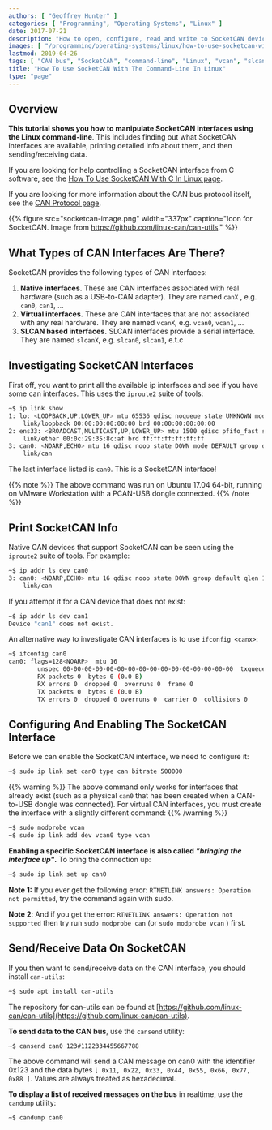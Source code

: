 ```yaml
---
authors: [ "Geoffrey Hunter" ]
categories: [ "Programming", "Operating Systems", "Linux" ]
date: 2017-07-21
description: "How to open, configure, read and write to SocketCAN devices in Linux using the command-line."
images: [ "/programming/operating-systems/linux/how-to-use-socketcan-with-the-command-line-in-linux/socketcan-image.png" ] 
lastmod: 2019-04-26
tags: [ "CAN bus", "SocketCAN", "command-line", "Linux", "vcan", "slcan", "interface", "communication protocol" ]
title: "How To Use SocketCAN With The Command-Line In Linux"
type: "page"
---
```


## Overview

**This tutorial shows you how to manipulate SocketCAN interfaces using the Linux command-line**. This includes finding out what SocketCAN interfaces are available, printing detailed info about them, and then sending/receiving data.

If you are looking for help controlling a SocketCAN interface from C software, see the [How To Use SocketCAN With C In Linux page](/programming/operating-systems/linux/how-to-use-socketcan-with-c-in-linux/).

If you are looking for more information about the CAN bus protocol itself, see the [CAN Protocol page](/electronics/communication-protocols/can-protocol/).

{{% figure src="socketcan-image.png" width="337px" caption="Icon for SocketCAN. Image from https://github.com/linux-can/can-utils." %}}

## What Types of CAN Interfaces Are There?

SocketCAN provides the following types of CAN interfaces:

1. **Native interfaces.** These are CAN interfaces associated with real hardware (such as a USB-to-CAN adapter). They are named `canX` , e.g. `can0`, `can1`, ...
2. **Virtual interfaces.** These are CAN interfaces that are not associated with any real hardware. They are named `vcanX`, e.g. `vcan0`, `vcan1`, ...
3. **SLCAN based interfaces.** SLCAN interfaces provide a serial interface. They are named `slcanX`, e.g. `slcan0`, `slcan1`, e.t.c

## Investigating SocketCAN Interfaces

First off, you want to print all the available ip interfaces and see if you have some can interfaces. This uses the `iproute2` suite of tools:

```sh
~$ ip link show
1: lo: <LOOPBACK,UP,LOWER_UP> mtu 65536 qdisc noqueue state UNKNOWN mode DEFAULT group default qlen 1000
    link/loopback 00:00:00:00:00:00 brd 00:00:00:00:00:00
2: ens33: <BROADCAST,MULTICAST,UP,LOWER_UP> mtu 1500 qdisc pfifo_fast state UP mode DEFAULT group default qlen 1000
    link/ether 00:0c:29:35:8c:af brd ff:ff:ff:ff:ff:ff
3: can0: <NOARP,ECHO> mtu 16 qdisc noop state DOWN mode DEFAULT group default qlen 10
    link/can 
```

The last interface listed is `can0`. This is a SocketCAN interface!

{{% note %}}
The above command was run on Ubuntu 17.04 64-bit, running on VMware Workstation with a PCAN-USB dongle connected.
{{% /note %}}

## Print SocketCAN Info

Native CAN devices that support SocketCAN can be seen using the `iproute2` suite of tools. For example:

```sh    
~$ ip addr ls dev can0
3: can0: <NOARP,ECHO> mtu 16 qdisc noop state DOWN group default qlen 10
    link/can
```

If you attempt it for a CAN device that does not exist:

```sh    
~$ ip addr ls dev can1
Device "can1" does not exist.
```   

An alternative way to investigate CAN interfaces is to use `ifconfig <canx>`:

```sh    
~$ ifconfig can0
can0: flags=128<NOARP>  mtu 16
        unspec 00-00-00-00-00-00-00-00-00-00-00-00-00-00-00-00  txqueuelen 10  (UNSPEC)
        RX packets 0  bytes 0 (0.0 B)
        RX errors 0  dropped 0  overruns 0  frame 0
        TX packets 0  bytes 0 (0.0 B)
        TX errors 0  dropped 0 overruns 0  carrier 0  collisions 0
```

## Configuring And Enabling The SocketCAN Interface

Before we can enable the SocketCAN interface, we need to configure it:

```sh    
~$ sudo ip link set can0 type can bitrate 500000
```

{{% warning %}}
The above command only works for interfaces that already exist (such as a physical `can0` that has been created when a CAN-to-USB dongle was connected). For virtual CAN interfaces, you must create the interface with a slightly different command:
{{% /warning %}}

```sh    
~$ sudo modprobe vcan
~$ sudo ip link add dev vcan0 type vcan
```

**Enabling a specific SocketCAN interface is also called _"bringing the interface up"_.** To bring the connection up:

```sh    
~$ sudo ip link set up can0
```

**Note 1:** If you ever get the following error: `RTNETLINK answers: Operation not permitted`, try the command again with sudo.

**Note 2**: And if you get the error: `RTNETLINK answers: Operation not supported` then try run `sudo modprobe can` (or `sudo modprobe vcan` ) first.

## Send/Receive Data On SocketCAN

If you then want to send/receive data on the CAN interface, you should install `can-utils`:

```sh    
~$ sudo apt install can-utils
```

The repository for can-utils can be found at [https://github.com/linux-can/can-utils](https://github.com/linux-can/can-utils).

**To send data to the CAN bus**, use the `cansend` utility:

```sh    
~$ cansend can0 123#1122334455667788
```

The above command will send a CAN message on can0 with the identifier 0x123 and the data bytes `[ 0x11, 0x22, 0x33, 0x44, 0x55, 0x66, 0x77, 0x88 ]`. Values are always treated as hexadecimal.

**To display a list of received messages on the bus** in realtime, use the `candump` utility:

```sh    
~$ candump can0
```